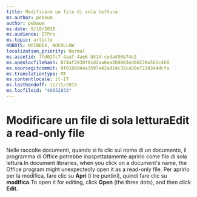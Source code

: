```yaml
---
title: Modificare un file di sola lettura
ms.author: pebaum
author: pebaum
ms.date: 9/10/2018
ms.audience: ITPro
ms.topic: article
ROBOTS: NOINDEX, NOFOLLOW
localization_priority: Normal
ms.assetid: 7fd02fc7-4aaf-4ae6-b514-ceda456b74e2
ms.openlocfilehash: 874af2930f01d2aa6ea2b0803ed66239a5b5c460
ms.sourcegitcommit: 0f0186044a3597e42ad14c32ca58e7224344dcfa
ms.translationtype: MT
ms.contentlocale: it-IT
ms.lasthandoff: 12/15/2019
ms.locfileid: "40052833"
---
```

# <a name="edit-a-read-only-file"></a><span data-ttu-id="96b54-102">Modificare un file di sola lettura</span><span class="sxs-lookup"><span data-stu-id="96b54-102">Edit a read-only file</span></span>

<span data-ttu-id="96b54-103">Nelle raccolte documenti, quando si fa clic sul nome di un documento, il programma di Office potrebbe inaspettatamente aprirlo come file di sola lettura.</span><span class="sxs-lookup"><span data-stu-id="96b54-103">In document libraries, when you click on a document's name, the Office program might unexpectedly open it as a read-only file.</span></span> <span data-ttu-id="96b54-104">Per aprirlo per la modifica, fare clic su **Apri** (i tre puntini), quindi fare clic su **modifica.**</span><span class="sxs-lookup"><span data-stu-id="96b54-104">To open it for editing, click **Open** (the three dots), and then click **Edit.**</span></span>
  

